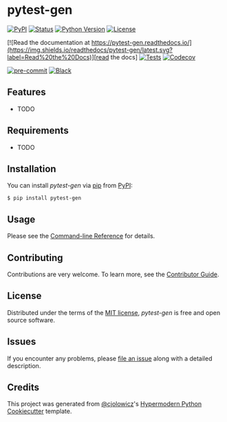 # pytest-gen

[![PyPI](https://img.shields.io/pypi/v/pytest-gen.svg)][pypi_]
[![Status](https://img.shields.io/pypi/status/pytest-gen.svg)][status]
[![Python Version](https://img.shields.io/pypi/pyversions/pytest-gen)][python version]
[![License](https://img.shields.io/pypi/l/pytest-gen)][license]

[![Read the documentation at https://pytest-gen.readthedocs.io/](https://img.shields.io/readthedocs/pytest-gen/latest.svg?label=Read%20the%20Docs)][read the docs]
[![Tests](https://github.com/56kyle/pytest-gen/workflows/Tests/badge.svg)][tests]
[![Codecov](https://codecov.io/gh/56kyle/pytest-gen/branch/main/graph/badge.svg)][codecov]

[![pre-commit](https://img.shields.io/badge/pre--commit-enabled-brightgreen?logo=pre-commit&logoColor=white)][pre-commit]
[![Black](https://img.shields.io/badge/code%20style-black-000000.svg)][black]

[pypi_]: https://pypi.org/project/pytest-gen/
[status]: https://pypi.org/project/pytest-gen/
[python version]: https://pypi.org/project/pytest-gen
[read the docs]: https://pytest-gen.readthedocs.io/
[tests]: https://github.com/56kyle/pytest-gen/actions?workflow=Tests
[codecov]: https://app.codecov.io/gh/56kyle/pytest-gen
[pre-commit]: https://github.com/pre-commit/pre-commit
[black]: https://github.com/psf/black

## Features

- TODO

## Requirements

- TODO

## Installation

You can install _pytest-gen_ via [pip] from [PyPI]:

```console
$ pip install pytest-gen
```

## Usage

Please see the [Command-line Reference] for details.

## Contributing

Contributions are very welcome.
To learn more, see the [Contributor Guide].

## License

Distributed under the terms of the [MIT license][license],
_pytest-gen_ is free and open source software.

## Issues

If you encounter any problems,
please [file an issue] along with a detailed description.

## Credits

This project was generated from [@cjolowicz]'s [Hypermodern Python Cookiecutter] template.

[@cjolowicz]: https://github.com/cjolowicz
[pypi]: https://pypi.org/
[hypermodern python cookiecutter]: https://github.com/cjolowicz/cookiecutter-hypermodern-python
[file an issue]: https://github.com/56kyle/pytest-gen/issues
[pip]: https://pip.pypa.io/

<!-- github-only -->

[license]: https://github.com/56kyle/pytest-gen/blob/main/LICENSE
[contributor guide]: https://github.com/56kyle/pytest-gen/blob/main/CONTRIBUTING.md
[command-line reference]: https://pytest-gen.readthedocs.io/en/latest/usage.html
